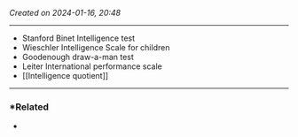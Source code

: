 *Created on 2024-01-16, 20:48* 

---
- Stanford Binet Intelligence test
- Wieschler Intelligence Scale for children
- Goodenough draw-a-man test
- Leiter International performance scale
- [[Intelligence quotient]] 

---
### *Related
- 